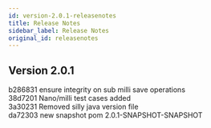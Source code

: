 ```yaml
---
id: version-2.0.1-releasenotes
title: Release Notes
sidebar_label: Release Notes
original_id: releasenotes
---
```


## Version 2.0.1
b286831 ensure integrity on sub milli save operations</br>
38d7201 Nano/milli test cases added</br>
3a30231 Removed silly java version file</br>
da72303 new snapshot pom 2.0.1-SNAPSHOT-SNAPSHOT</br>